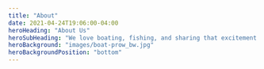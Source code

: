 ```yaml
---
title: "About"
date: 2021-04-24T19:06:00-04:00
heroHeading: "About Us"
heroSubHeading: "We love boating, fishing, and sharing that excitement with you."
heroBackground: "images/boat-prow_bw.jpg"
heroBackgroundPosition: "bottom"
---
```

